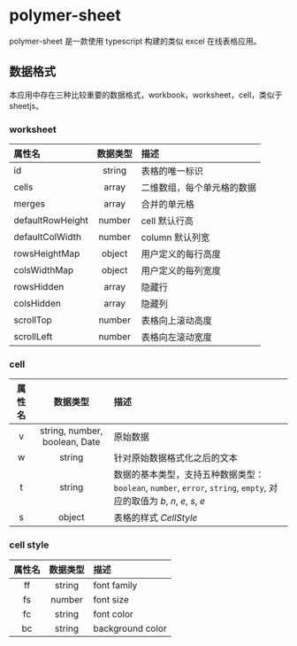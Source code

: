 # polymer-sheet

polymer-sheet 是一款使用 typescript 构建的类似 excel 在线表格应用。

## 数据格式

本应用中存在三种比较重要的数据格式，workbook，worksheet，cell，类似于sheetjs。

### worksheet

| 属性名 | 数据类型 | 描述 |
| :------ | :------: | :------ |
| id | string | 表格的唯一标识 |
| cells | array | 二维数组，每个单元格的数据 |
| merges | array | 合并的单元格 |
| defaultRowHeight | number | cell 默认行高 |
| defaultColWidth | number | column 默认列宽 |
| rowsHeightMap | object | 用户定义的每行高度 |
| colsWidthMap | object | 用户定义的每列宽度 |
| rowsHidden | array | 隐藏行 |
| colsHidden | array | 隐藏列 |
| scrollTop | number | 表格向上滚动高度 |
| scrollLeft | number | 表格向左滚动宽度 |

### cell

| 属性名 | 数据类型 | 描述 |
| :------: | :------: | :------ |
| v | string, number, boolean, Date | 原始数据 |
| w | string |针对原始数据格式化之后的文本 |
| t | string |数据的基本类型，支持五种数据类型：`boolean`, `number`, `error`, `string`, `empty`, 对应的取值为 *b*, *n*, *e*, *s*, *e* |
| s | object |表格的样式 *CellStyle* |

### cell style

| 属性名 | 数据类型 | 描述 |
| :------: | :------: | :------ |
| ff | string | font family |
| fs | number | font size |
| fc | string | font color |
| bc | string | background color |
